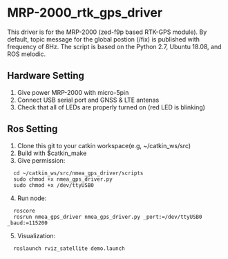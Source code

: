 # MRP-2000_rtk_gps_driver
This driver is for the MRP-2000 (zed-f9p based RTK-GPS module).
By default, topic message for the global postion (/fix) is published with frequency of 8Hz.
The script is based on the Python 2.7, Ubuntu 18.08, and ROS melodic.

## Hardware Setting
1. Give power MRP-2000 with micro-5pin
1. Connect USB serial port and GNSS & LTE antenas
2. Check that all of LEDs are properly turned on (red LED is blinking)

## Ros Setting
1. Clone this git to your catkin workspace(e.g, ~/catkin_ws/src)
2. Build with $catkin_make
3. Give permission:
~~~~
  cd ~/catkin_ws/src/nmea_gps_driver/scripts
  sudo chmod +x nmea_gps_driver.py
  sudo chmod +x /dev/ttyUSB0
~~~~
4. Run node:
~~~~
  roscore
  rosrun nmea_gps_driver nmea_gps_driver.py _port:=/dev/ttyUSB0 _baud:=115200
~~~~
5. Visualization:
~~~~
  roslaunch rviz_satellite demo.launch
~~~~

